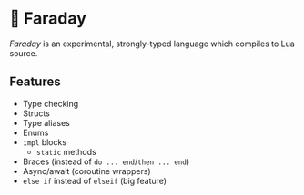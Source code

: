 # 🦇 Faraday

*Faraday* is an experimental, strongly-typed language which compiles to Lua source.

## Features

* Type checking
* Structs
* Type aliases
* Enums
* `impl` blocks
    * `static` methods
* Braces (instead of `do ... end`/`then ... end`)
* Async/await (coroutine wrappers)
* `else if` instead of `elseif` (big feature)
